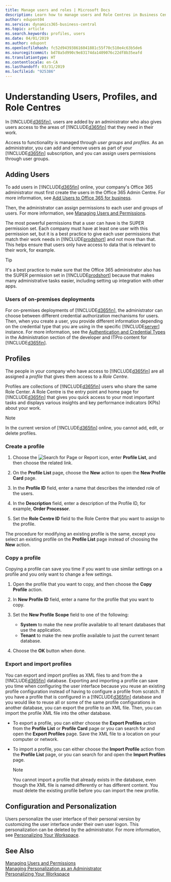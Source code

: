```yaml
---
title: Manage users and roles | Microsoft Docs
description: Learn how to manage users and Role Centres in Business Central.
author: edupont04
ms.service: dynamics365-business-central
ms.topic: article
ms.search.keywords: profiles, users
ms.date: 04/01/2019
ms.author: edupont
ms.openlocfilehash: fc52d943938616041881c55f70c510e4c63b5de6
ms.sourcegitcommit: bd78a5d990c9e83174da1409076c22df8b35eafd
ms.translationtype: HT
ms.contentlocale: en-CA
ms.lasthandoff: 03/31/2019
ms.locfileid: "925386"
---
```

# <a name="understanding-users-profiles-and-role-centers"></a>Understanding Users, Profiles, and Role Centres

In [!INCLUDE[d365fin](includes/d365fin_md.md)], users are added by an administrator who also gives users access to the areas of [!INCLUDE[d365fin](includes/d365fin_md.md)] that they need in their work.  

Access to functionality is managed through *user groups* and *profiles*. As an administrator, you can add and remove users as part of your [!INCLUDE[d365fin](includes/d365fin_md.md)] subscription, and you can assign users permissions through user groups.  

## <a name="adding-users"></a>Adding Users

To add users in [!INCLUDE[d365fin](includes/d365fin_md.md)] online, your company's Office 365 administrator must first create the users in the Office 365 Admin Centre. For more information, see [Add Users to Office 365 for business](https://aka.ms/CreateOffice365Users).

Then, the administrator can assign permissions to each user and groups of users. For more information, see [Managing Users and Permissions](ui-how-users-permissions.md).  

The most powerful permissions that a user can have is the SUPER permission set. Each company must have at least one user with this permission set, but it is a best practice to give each user permissions that match their work needs in [!INCLUDE[prodshort](includes/prodshort.md)] and not more than that. This helps ensure that users only have access to data that is relevant to their work, for example.  

> [!TIP]
> It's a best practice to make sure that the Office 365 administrator also has the SUPER permission set in [!INCLUDE[prodshort](includes/prodshort.md)] because that makes many administrative tasks easier, including setting up integration with other apps.

### <a name="users-of-on-premises-deployments"></a>Users of on-premises deployments

For on-premises deployments of [!INCLUDE[d365fin](includes/d365fin_md.md)], the administrator can choose between different credential authorization mechanisms for users. Then, when you create a user, you provide different information depending on the credential type that you are using in the specific [!INCLUDE[server](includes/server.md)] instance. For more information, see the [Authentication and Credential Types](/dynamics365/business-central/dev-itpro/administration/users-credential-types) in the Administration section of the developer and ITPro content for [!INCLUDE[d365fin](includes/d365fin_md.md)].  

## <a name="profiles"></a>Profiles

The people in your company who have access to [!INCLUDE[d365fin](includes/d365fin_md.md)] are all assigned a *profile* that gives them access to a *Role Centre*.

Profiles are collections of [!INCLUDE[d365fin](includes/d365fin_md.md)] users who share the same Role Center. A Role Centre is the entry point and home page for [!INCLUDE[d365fin](includes/d365fin_md.md)] that gives you quick access to your most important tasks and displays various insights and key performance indicators (KPIs) about your work.  

> [!NOTE]  
>  In the current version of [!INCLUDE[d365fin](includes/d365fin_md.md)] online, you cannot add, edit, or delete profiles.  

### <a name="CreateProfile"></a>Create a profile

1.  Choose the ![Search for Page or Report](media/ui-search/search_small.png "Search for Page or Report icon") icon, enter **Profile List**, and then choose the related link.  

2.  On the **Profile List** page, choose the **New** action to open the **New Profile Card** page.  

3.  In the **Profile ID** field, enter a name that describes the intended role of the users.  

4.  In the **Description** field, enter a description of the Profile ID, for example, **Order Processor**.  

5.  Set the **Role Centre ID** field to the Role Centre that you want to assign to the profile.  

The procedure for modifying an existing profile is the same, except you select an existing profile on the **Profile List** page instead of choosing the **New** action.  


### <a name="copy-a-profile"></a>Copy a profile
Copying a profile can save you time if you want to use similar settings on a profile and you only want to change a few settings.

1.  Open the profile that you want to copy, and then choose the **Copy Profile** action.

2.  In **New Profile ID** field, enter a name for the profile that you want to copy.

3.  Set the **New Profile Scope** field to one of the following:

    - **System** to make the new profile available to all tenant databases that use the application.
    - **Tenant** to make the new profile available to just the current tenant database.
4. Choose the **OK** button when done.

### <a name="ExportImportProfile"></a>Export and import profiles

You can export and import profiles as XML files to and from the a [!INCLUDE[d365fin](includes/d365fin_md.md)] database. Exporting and importing a profile can save you time when configuring the user interface because you reuse an existing profile configuration instead of having to configure a profile from scratch. If you have a profile that is configured in a [!INCLUDE[d365fin](includes/d365fin_md.md)] database and you would like to reuse all or some of the same profile configurations in another database, you can export the profile to an XML file. Then, you can import the profile XML file into the other database.

-   To export a profile, you can either choose the **Export Profiles** action from the **Profile List** or **Profile Card** page or you can search for and open the **Export Profiles** page. Save the XML file to a location on your computer or network.

-   To import a profile, you can either choose the **Import Profile** action from the **Profile List** page, or you can search for and open the **Import Profiles** page. 

    > [!NOTE]  
    >  You cannot import a profile that already exists in the database, even though the XML file is named differently or has different content. You must delete the existing profile before you can import the new profile.


## <a name="configuration-and-personalization"></a>Configuration and Personalization
<!--The concept of UI customization in [!INCLUDE[d365fin](includes/d365fin_md.md)] is divided in two:  

-   Configuration, performed by the administrator  

-   Personalization, performed by users  

The administrator configures the user interface for multiple users by customizing the user interface for a profile that the users are assigned to.  -->

Users personalize the user interface of their personal version by customizing the user interface under their own user logon. This personalization can be deleted by the administrator. For more information, see [Personalizing Your Workspace](ui-personalization-user.md).  

## <a name="see-also"></a>See Also  
[Managing Users and Permissions](ui-how-users-permissions.md)  
[Managing Personalization as an Administrator](ui-personalization-manage.md)  
[Personalizing Your Workspace](ui-personalization-user.md)  
